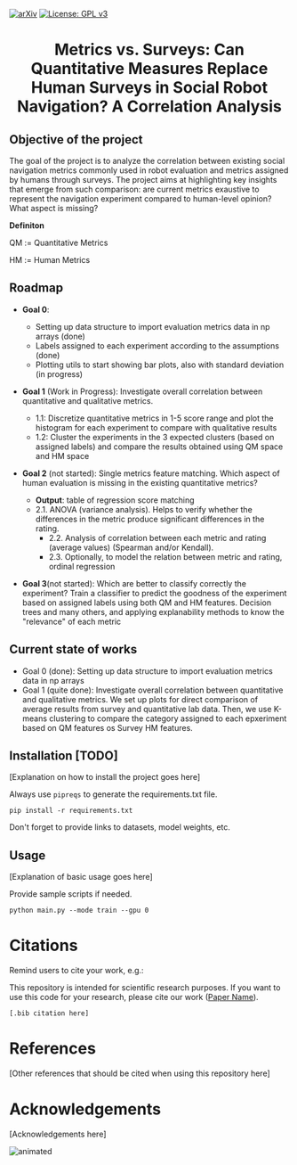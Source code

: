 [![arXiv](http://img.shields.io/badge/arXiv-2001.09136-B31B1B.svg)](https://arxiv.org/abs/2107.00606)
[![License: GPL v3](https://img.shields.io/badge/License-GPLv3-blue.svg)](https://www.gnu.org/licenses/gpl-3.0) 


<h1 align="center"> Metrics vs. Surveys: Can Quantitative Measures Replace Human Surveys in Social Robot Navigation? A Correlation Analysis
</h1>

<!-- [Graphical abstract goes here]
<p align="center">
  <img src="https://amlbrown.com/wp-content/uploads/2015/10/11219225_10153619513398446_2657606012680909527_n.jpg" alt="Alternative text" width="450"/>
</p> -->

## Objective of the project

The goal of the project is to analyze the correlation between existing social navigation metrics commonly used in robot evaluation and metrics assigned by humans through surveys. The project aims at highlighting key insights that emerge from such comparison: are current metrics exaustive to represent the navigation experiment compared to human-level opinion? What aspect is missing? 

**Definiton**

QM := Quantitative Metrics

HM := Human Metrics

## Roadmap

- **Goal 0**:
   - Setting up data structure to import evaluation metrics data in np arrays (done)
   - Labels assigned to each experiment according to the assumptions (done)
   - Plotting utils to start showing bar plots, also with standard deviation (in progress)

- **Goal 1** (Work in Progress): Investigate overall correlation between quantitative and qualitative metrics. 
  - 1.1: Discretize quantitative metrics in 1-5 score range and plot the histogram for each experiment to compare with qualitative results
  - 1.2: Cluster the experiments in the 3 expected clusters (based on assigned labels) and compare the results obtained using QM space and HM space

- **Goal 2** (not started): Single metrics feature matching. Which aspect of human evaluation is missing in the existing quantitative metrics? 
  - **Output**: table of regression score matching
  - 2.1. ANOVA (variance analysis). Helps to verify whether the differences in the metric produce significant differences in the rating.
	- 2.2. Analysis of correlation between each metric and rating (average values) (Spearman and/or Kendall).
	- 2.3. Optionally, to model the relation between metric and rating, ordinal regression

- **Goal 3**(not started): Which are better to classify correctly the experiment? 
Train a classifier to predict the goodness of the experiment based on assigned labels using both QM and HM features. 
Decision trees and many others, and applying explanability methods to know the "relevance" of each metric

## Current state of works
- Goal 0 (done): Setting up data structure to import evaluation metrics data in np arrays
- Goal 1 (quite done): Investigate overall correlation between quantitative and qualitative metrics. We set up plots for direct comparison of average results from survey and quantitative lab data. Then, we use K-means clustering to compare the category assigned to each epxeriment based on QM features os Survey HM features.

## Installation [TODO]
[Explanation on how to install the project goes here]

Always use ```pipreqs``` to generate the requirements.txt file.
```
pip install -r requirements.txt
```
Don't forget to provide links to datasets, model weights, etc.

## Usage
[Explanation of basic usage goes here]

Provide sample scripts if needed.

```
python main.py --mode train --gpu 0
```

# Citations
Remind users to cite your work, e.g.:

This repository is intended for scientific research purposes.
If you want to use this code for your research, please cite our work ([Paper Name](https://arxiv.org/)).

```
[.bib citation here]
```

# References
[Other references that should be cited when using this repository here]

# Acknowledgements
[Acknowledgements here]

<p align="left">
  <img src="https://media.giphy.com/media/yWh7b6fWA5rJm/giphy.gif?cid=790b7611ieiiqtp06t9x5bju00gzcgryrw8me999ep27ovcj&ep=v1_gifs_search&rid=giphy.gif&ct=g" alt="animated" />
</p>
